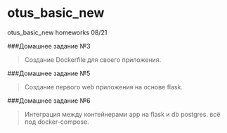 # otus_basic_new
otus_basic_new homeworks 08/21

###Домашнее задание №3

>Создание Dockerfile для своего приложения.

###Домашнее задание №5

>Создание первого web приложения на основе flask.

###Домашнее задание №6

>Интеграция между контейнерами app на flask и db postgres. всё под docker-compose.
